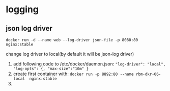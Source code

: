 # logging

## json log driver
`docker run -d --name web --log-driver json-file -p 8080:80 nginx:stable`

change log driver to local(by default it will be json-log driver)
1. add following code to  /etc/docker/daemon.json:
   `"log-driver": "local",
   "log-opts": {,
   "max-size":"10m"
    }`
2. create first container with: `docker run -p 8892:80 --name rbm-dkr-06-local  nginx:stable`
3. 
